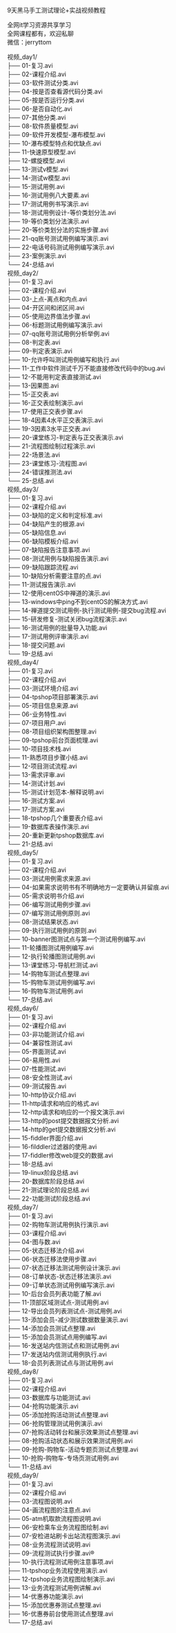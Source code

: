 9天黑马手工测试理论+实战视频教程

全网it学习资源共享学习<br>全网课程都有，欢迎私聊<br>微信：jerryttom<br>

视频_day1/<br> ├── 01-复习.avi<br> ├── 02-课程介绍.avi<br> ├── 03-软件测试分类.avi<br> ├── 04-按是否查看源代码分类.avi<br> ├── 05-按是否运行分类.avi<br> ├── 06-是否自动化.avi<br> ├── 07-其他分类.avi<br> ├── 08-软件质量模型.avi<br> ├── 09-软件开发模型-瀑布模型.avi<br> ├── 10-瀑布模型特点和优缺点.avi<br> ├── 11-快速原型模型.avi<br> ├── 12-螺旋模型.avi<br> ├── 13-测试v模型.avi<br> ├── 14-测试w模型.avi<br> ├── 15-测试用例.avi<br> ├── 16-测试用例八大要素.avi<br> ├── 17-测试用例书写演示.avi<br> ├── 18-测试用例设计-等价类划分法.avi<br> ├── 19-等价类划分法演示.avi<br> ├── 20-等价类划分法的实施步骤.avi<br> ├── 21-qq账号测试用例编写演示.avi<br> ├── 22-电话号码测试用例编写演示.avi<br> ├── 23-案例演示.avi<br> └── 24-总结.avi<br> 视频_day2/<br> ├── 01-复习.avi<br> ├── 02-课程介绍.avi<br> ├── 03-上点-离点和内点.avi<br> ├── 04-开区间和闭区间.avi<br> ├── 05-使用边界值法步骤.avi<br> ├── 06-标题测试用例编写演示.avi<br> ├── 07-qq账号测试用例分析举例.avi<br> ├── 08-判定表.avi<br> ├── 09-判定表演示.avi<br> ├── 10-允许呼叫测试用例编写和执行.avi<br> ├── 11-工作中软件测试千万不能直接修改代码中的bug.avi<br> ├── 12-不能用判定表直接测试.avi<br> ├── 13-因果图.avi<br> ├── 15-正交表.avi<br> ├── 16-正交表绘制演示.avi<br> ├── 17-使用正交表步骤.avi<br> ├── 18-4因素4水平正交表演示.avi<br> ├── 19-3因素3水平正交表.avi<br> ├── 20-课堂练习-判定表与正交表演示.avi<br> ├── 21-流程图绘制过程演示.avi<br> ├── 22-场景法.avi<br> ├── 23-课堂练习-流程图.avi<br> ├── 24-错误推测法.avi<br> └── 25-总结.avi<br> 视频_day3/<br> ├── 01-复习.avi<br> ├── 02-课程介绍.avi<br> ├── 03-缺陷的定义和判定标准.avi<br> ├── 04-缺陷产生的根源.avi<br> ├── 05-缺陷信息.avi<br> ├── 06-缺陷模板介绍.avi<br> ├── 07-缺陷报告注意事项.avi<br> ├── 08-测试用例与缺陷报告演示.avi<br> ├── 09-缺陷跟踪流程.avi<br> ├── 10-缺陷分析需要注意的点.avi<br> ├── 11-测试报告演示.avi<br> ├── 12-使用centOS中禅道的演示.avi<br> ├── 13-windows中ping不到centOS的解决方式.avi<br> ├── 14-禅道提交测试用例-执行测试用例-提交bug流程.avi<br> ├── 15-研发修复-测试关闭bug流程演示.avi<br> ├── 16-测试用例的批量导入功能.avi<br> ├── 17-测试用例评审演示.avi<br> ├── 18-提交问题.avi<br> └── 19-总结.avi<br> 视频_day4/<br> ├── 01-复习.avi<br> ├── 02-课程介绍.avi<br> ├── 03-测试环境介绍.avi<br> ├── 04-tpshop项目部署演示.avi<br> ├── 05-项目信息来源.avi<br> ├── 06-业务特性.avi<br> ├── 07-项目用户.avi<br> ├── 08-项目组织架构图整理.avi<br> ├── 09-tpshop前台页面梳理.avi<br> ├── 10-项目技术栈.avi<br> ├── 11-熟悉项目步骤小结.avi<br> ├── 12-项目测试流程.avi<br> ├── 13-需求评审.avi<br> ├── 14-测试计划.avi<br> ├── 15-测试计划范本-解释说明.avi<br> ├── 16-测试方案.avi<br> ├── 17-测试方案.avi<br> ├── 18-tpshop几个重要表介绍.avi<br> ├── 19-数据库表操作演示.avi<br> ├── 20-重新更新tpshop数据库.avi<br> └── 21-总结.avi<br> 视频_day5/<br> ├── 01-复习.avi<br> ├── 02-课程介绍.avi<br> ├── 03-测试用例需求来源.avi<br> ├── 04-如果需求说明书有不明确地方一定要确认并留痕.avi<br> ├── 05-需求说明书介绍.avi<br> ├── 06-编写测试用例步骤.avi<br> ├── 07-编写测试用例原则.avi<br> ├── 08-测试结果状态.avi<br> ├── 09-执行测试用例的原则.avi<br> ├── 10-banner图测试点与第一个测试用例编写.avi<br> ├── 11-轮播图测试用例编写.avi<br> ├── 12-执行轮播图测试用例.avi<br> ├── 13-课堂练习-导航栏测试.avi<br> ├── 14-购物车测试点整理.avi<br> ├── 15-购物车测试用例编写.avi<br> ├── 16-购物车测试用例.avi<br> └── 17-总结.avi<br> 视频_day6/<br> ├── 01-复习.avi<br> ├── 02-课程介绍.avi<br> ├── 03-非功能测试介绍.avi<br> ├── 04-兼容性测试.avi<br> ├── 05-界面测试.avi<br> ├── 06-易用性.avi<br> ├── 07-性能测试.avi<br> ├── 08-安全性测试.avi<br> ├── 09-测试报告.avi<br> ├── 10-http协议介绍.avi<br> ├── 11-http请求和响应的格式.avi<br> ├── 12-http请求和响应的一个报文演示.avi<br> ├── 13-http的post提交数据报文分析.avi<br> ├── 14-http的get提交数据报文分析.avi<br> ├── 15-fiddler界面介绍.avi<br> ├── 16-filddler过滤器的使用.avi<br> ├── 17-fiddler修改web提交的数据.avi<br> ├── 18-总结.avi<br> ├── 19-linux阶段总结.avi<br> ├── 20-数据库阶段总结.avi<br> ├── 21-测试理论阶段总结.avi<br> └── 22-功能测试阶段总结.avi<br> 视频_day7/<br> ├── 01-复习.avi<br> ├── 02-购物车测试用例执行演示.avi<br> ├── 03-课程介绍.avi<br> ├── 04-图与数.avi<br> ├── 05-状态迁移法介绍.avi<br> ├── 06-状态迁移法使用步骤.avi<br> ├── 07-状态迁移法测试用例设计演示.avi<br> ├── 08-订单状态-状态迁移法演示.avi<br> ├── 09-订单状态测试用例编写演示.avi<br> ├── 10-后台会员列表功能了解.avi<br> ├── 11-顶部区域测试点-测试用例.avi<br> ├── 12-导出会员列表测试点-测试用例.avi<br> ├── 13-添加会员-减少测试数据数量演示.avi<br> ├── 14-添加会员测试点整理.avi<br> ├── 15-添加会员测试点用例编写.avi<br> ├── 16-发送站内信测试点和测试用例.avi<br> ├── 17-发送站内信测试用例执行.avi<br> └── 18-会员列表测试点与测试用例.avi<br> 视频_day8/<br> ├── 01-复习.avi<br> ├── 02-课程介绍.avi<br> ├── 03-数据库与功能测试.avi<br> ├── 04-抢购功能演示.avi<br> ├── 05-添加抢购活动测试点整理.avi<br> ├── 06-抢购管理测试用例演示.avi<br> ├── 07-抢购活动转台和展示效果测试点整理.avi<br> ├── 08-抢购活动状态和展示效果测试用例.avi<br> ├── 09-抢购-购物车-活动专题页测试点整理.avi<br> ├── 10-抢购-购物车-专场页测试用例.avi<br> └── 11-总结.avi<br> 视频_day9/<br> ├── 01-复习.avi<br> ├── 02-课程介绍.avi<br> ├── 03-流程图说明.avi<br> ├── 04-画流程图的注意点.avi<br> ├── 05-atm机取款流程图说明.avi<br> ├── 06-安检乘车业务流程图绘制.avi<br> ├── 07-安检进站刷卡出站流程图演示.avi<br> ├── 08-业务流程测试说明.avi<br> ├── 09-流程测试执行步骤.avi®<br> ├── 10-执行流程测试用例注意事项.avi<br> ├── 11-tpshop业务流程使用演示.avi<br> ├── 12-tpshop业务流程图绘制演示.avi<br> ├── 13-业务流程测试用例讲解.avi<br> ├── 14-优惠券功能演示.avi<br> ├── 15-添加优惠券测试点整理.avi<br> ├── 16-优惠券前台使用测试点整理.avi<br> └── 17-总结.avi